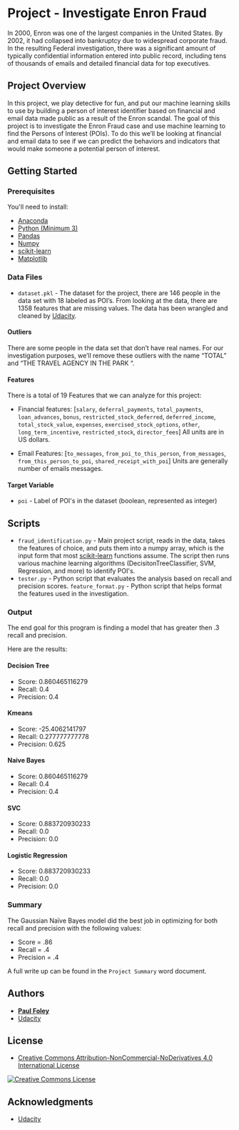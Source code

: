# Project - Investigate Enron Fraud

In 2000, Enron was one of the largest companies in the United States. 
By 2002, it had collapsed into bankruptcy due to widespread corporate fraud. In the resulting Federal investigation, there was a significant amount of typically confidential information entered into public record, including tens of thousands of emails and detailed financial data for top executives. 


## Project Overview

In this project, we play detective for fun, and put our machine learning skills to use by building a person of interest identifier based on financial and email data made public as a result of the Enron scandal. The goal of this project is to investigate the Enron Fraud case and use machine learning to find the Persons of Interest (POIs). To do this we’ll be looking at financial and email data to see if we can predict the behaviors and indicators that would make someone a potential person of interest.


## Getting Started

### Prerequisites

You'll need to install:

* [Anaconda](https://www.continuum.io/downloads)
* [Python (Minimum 3)](https://www.continuum.io/blog/developer-blog/python-3-support-anaconda)
* [Pandas](https://anaconda.org/anaconda/pandas)
* [Numpy](https://anaconda.org/anaconda/numpy)
* [scikit-learn](https://anaconda.org/anaconda/scikit-learn)
* [Matplotlib](https://anaconda.org/anaconda/matplotlib)

### Data Files

* `dataset.pkl` - The dataset for the project, there are 146 people in the data set with 18 labeled as POI’s. From looking at the data, there are 1358 features that are missing values. The data has been wrangled and cleaned by [Udacity](https://www.udacity.com/).

#### Outliers

There are some people in the data set that don’t have real names. For our investigation purposes, we’ll remove these outliers with the name “TOTAL” and “THE TRAVEL AGENCY IN THE PARK “.


#### Features

There is a total of 19 Features that we can analyze for this project:

* Financial features: [`salary`, `deferral_payments`, `total_payments`, `loan_advances`, `bonus`, `restricted_stock_deferred`, `deferred_income`, `total_stock_value`, `expenses`, `exercised_stock_options`, `other`, `long_term_incentive`, `restricted_stock`, `director_fees`] All units are in US dollars.

* Email Features: [`to_messages`, `from_poi_to_this_person`, `from_messages`, `from_this_person_to_poi`, `shared_receipt_with_poi`] Units are generally number of emails messages.

#### Target Variable

* `poi` - Label of POI's in the dataset (boolean, represented as integer)


## Scripts

* `fraud_identification.py` - Main project script, reads in the data, takes the features of choice, and puts them into a numpy array, which is the input form that most [scikit-learn](https://anaconda.org/anaconda/scikit-learn) functions assume. The script then runs various machine learning algorithms (DecisitonTreeClassifier, SVM, Regression, and more) to identify POI's.
* `tester.py` - Python script that evaluates the analysis based on recall and precision scores.
`feature_format.py` - Python script that helps format the features used in the investigation.

### Output

The end goal for this program is finding a model that has greater then .3 recall and precision. 

Here are the results:

#### Decision Tree
* Score: 0.860465116279
* Recall: 0.4
* Precision: 0.4

#### Kmeans
* Score: -25.4062141797
* Recall: 0.277777777778
* Precision: 0.625

#### Naive Bayes
* Score: 0.860465116279
* Recall: 0.4
* Precision: 0.4

#### SVC
* Score: 0.883720930233
* Recall: 0.0
* Precision: 0.0

#### Logistic Regression
* Score: 0.883720930233
* Recall: 0.0
* Precision: 0.0

### Summary

The Gaussian Naïve Bayes model did the best job in optimizing for both recall and precision with the following values:
* Score = .86
* Recall = .4
* Precision = .4

A full write up can be found in the `Project Summary` word document.


## Authors

* **[Paul Foley](https://github.com/paulfoley)**
* [Udacity](https://www.udacity.com/)


## License

* <a rel="license" href="https://creativecommons.org/licenses/by-nc-nd/4.0/"> Creative Commons Attribution-NonCommercial-NoDerivatives 4.0 International License</a>

<a rel="license" href="https://creativecommons.org/licenses/by-nc-nd/4.0/">
	<img alt="Creative Commons License" style="border-width:0" src="https://i.creativecommons.org/l/by-nc-nd/4.0/88x31.png" />
</a>


## Acknowledgments

* [Udacity](https://www.udacity.com/)

